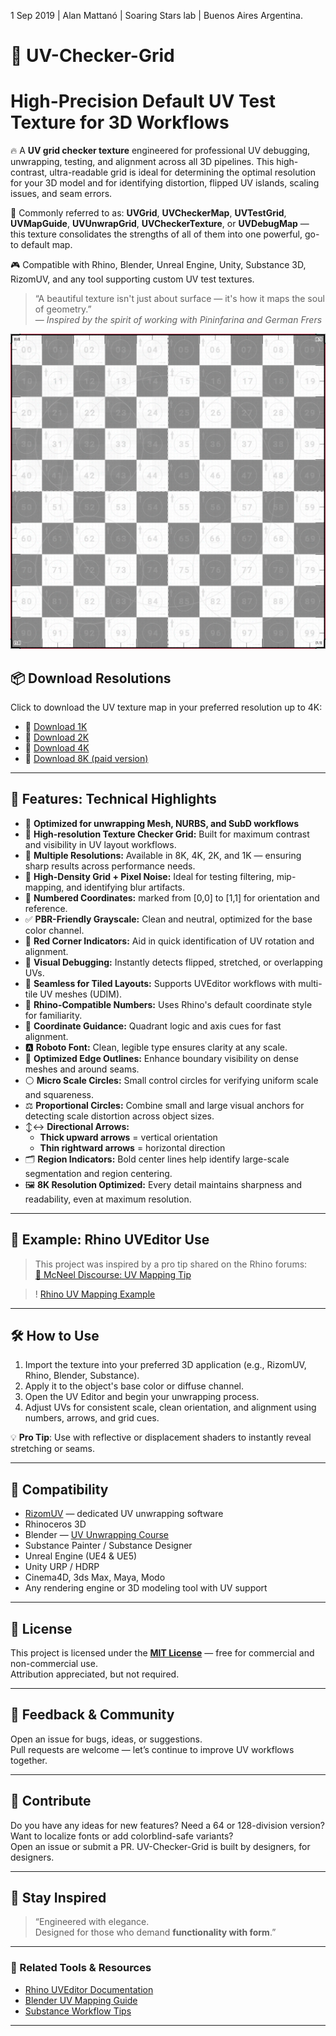 1 Sep 2019 | Alan Mattanó | Soaring Stars lab | Buenos Aires Argentina.

# 🎯 UV-Checker-Grid 
# High-Precision Default UV Test Texture for 3D Workflows

🔥 A **UV grid checker texture** engineered for professional UV debugging, unwrapping, testing, and alignment across all 3D pipelines. This high-contrast, ultra-readable grid is ideal for determining the optimal resolution for your 3D model and for identifying distortion, flipped UV islands, scaling issues, and seam errors.

🧠 Commonly referred to as:
**UVGrid**, **UVCheckerMap**, **UVTestGrid**, **UVMapGuide**, **UVUnwrapGrid**, **UVCheckerTexture**, or **UVDebugMap** — this texture consolidates the strengths of all of them into one powerful, go-to default map.

🎮 Compatible with Rhino, Blender, Unreal Engine, Unity, Substance 3D, RizomUV, and any tool supporting custom UV test textures.

> “A beautiful texture isn't just about surface — it's how it maps the soul of geometry.”  
> — *Inspired by the spirit of working with Pininfarina and German Frers*


![1K UV Grid Preview](textures/PrecisionUVmapTexture-AlanMatt-Vr4-02-1K.png)


## 📦 Download Resolutions

Click to download the UV texture map in your preferred resolution up to 4K:

- 🔹 [Download 1K](https://raw.githubusercontent.com/ALanMAttano/UV-Checker-Grid/main/textures/PrecisionUVmapTexture-AlanMatt-Vr4-02-1K.png)
- 🔹 [Download 2K](https://raw.githubusercontent.com/ALanMAttano/UV-Checker-Grid/main/textures/PrecisionUVmapTexture-AlanMatt-Vr4-06-2K.png)
- 🔹 [Download 4K](https://raw.githubusercontent.com/ALanMAttano/UV-Checker-Grid/main/textures/PrecisionUVmapTexture-AlanMatt-Vr4-06-2K.png)
- 🔹 [Download 8K (paid version)](https://textures.mattano.com)


---

## 🚀 Features: Technical Highlights

- 💎 **Optimized for unwrapping Mesh, NURBS, and SubD workflows**
- 🏁 **High-resolution Texture Checker Grid:** Built for maximum contrast and visibility in UV layout workflows.
- 💯 **Multiple Resolutions:** Available in 8K, 4K, 2K, and 1K — ensuring sharp results across performance needs.
- 🧱 **High-Density Grid + Pixel Noise:** Ideal for testing filtering, mip-mapping, and identifying blur artifacts.
- 🎯 **Numbered Coordinates:** marked from [0,0] to [1,1] for orientation and reference.
- ✅ **PBR-Friendly Grayscale:** Clean and neutral, optimized for the base color channel.
- 🔺 **Red Corner Indicators:** Aid in quick identification of UV rotation and alignment.
- 🧠 **Visual Debugging:** Instantly detects flipped, stretched, or overlapping UVs.
- 🧵 **Seamless for Tiled Layouts:** Supports UVEditor workflows with multi-tile UV meshes (UDIM).
- 🔢 **Rhino-Compatible Numbers:** Uses Rhino's default coordinate style for familiarity.
- 📐 **Coordinate Guidance:** Quadrant logic and axis cues for fast alignment.
- 🅰️ **Roboto Font:** Clean, legible type ensures clarity at any scale.
- 🔲 **Optimized Edge Outlines:** Enhance boundary visibility on dense meshes and around seams.
- ⚪ **Micro Scale Circles:** Small control circles for verifying uniform scale and squareness.
- ⚖️ **Proportional Circles:** Combine small and large visual anchors for detecting scale distortion across object sizes.
- ↕️↔️ **Directional Arrows:**  
    - **Thick upward arrows** = vertical orientation  
    - **Thin rightward arrows** = horizontal direction  
- 🗂️ **Region Indicators:** Bold center lines help identify large-scale segmentation and region centering.
- 🖼️ **8K Resolution Optimized:** Every detail maintains sharpness and readability, even at maximum resolution.

---

## 📸 Example: Rhino UVEditor Use

> This project was inspired by a pro tip shared on the Rhino forums:  
[🔗 McNeel Discourse: UV Mapping Tip](https://discourse.mcneel.com/t/uveditor-tip-uv-mapping-replace-your-uv-grid-texture)

> ! [Rhino UV Mapping Example](https://global.discourse-cdn.com/mcneel/uploads/default/original/3X/0/b/0b051d7bcc065e9414fc98e3123168969f20dcd0.mp4)

---

## 🛠️ How to Use

1. Import the texture into your preferred 3D application (e.g., RizomUV, Rhino, Blender, Substance).
2. Apply it to the object's base color or diffuse channel.
3. Open the UV Editor and begin your unwrapping process.
4. Adjust UVs for consistent scale, clean orientation, and alignment using numbers, arrows, and grid cues.

💡 **Pro Tip**: Use with reflective or displacement shaders to instantly reveal stretching or seams.

---

## 🧩 Compatibility

- [RizomUV](https://www.rizomuv.com/) — dedicated UV unwrapping software
- Rhinoceros 3D
- Blender — [UV Unwrapping Course](https://www.udemy.com/course/learn-uv-unwrapping-with-blender-for-unity-3d-game-design)
- Substance Painter / Substance Designer
- Unreal Engine (UE4 & UE5)
- Unity URP / HDRP
- Cinema4D, 3ds Max, Maya, Modo
- Any rendering engine or 3D modeling tool with UV support

---

## 📖 License

This project is licensed under the **[MIT License](https://github.com/ALanMAttano/UV-Checker-Grid/blob/main/LICENSE)** — free for commercial and non-commercial use.  
Attribution appreciated, but not required.

---

## 💬 Feedback & Community

Open an issue for bugs, ideas, or suggestions.  
Pull requests are welcome — let’s continue to improve UV workflows together.

---

## 🤝 Contribute

Do you have any ideas for new features? Need a 64 or 128-division version? Want to localize fonts or add colorblind-safe variants?  
Open an issue or submit a PR. UV-Checker-Grid is built by designers, for designers.

---

## 💬 Stay Inspired

> “Engineered with elegance.  
> Designed for those who demand **functionality with form**.”

---

### 🔗 Related Tools & Resources

- [Rhino UVEditor Documentation](https://www.rhino3d.com)
- [Blender UV Mapping Guide](https://docs.blender.org/manual/en/latest/modeling/meshes/uv/editing.html)
- [Substance Workflow Tips](https://substance3d.adobe.com)

---

